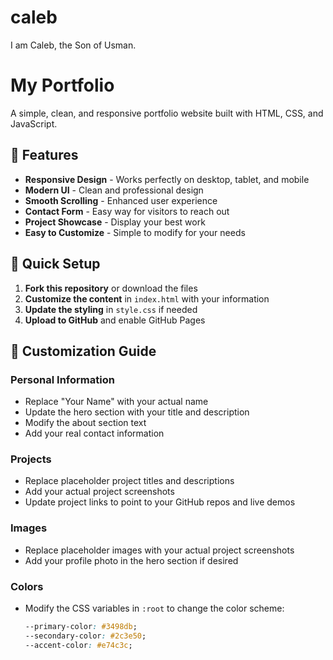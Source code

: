 # caleb
I am Caleb, the Son of Usman.


# My Portfolio

A simple, clean, and responsive portfolio website built with HTML, CSS, and JavaScript.

## 🌟 Features

- **Responsive Design** - Works perfectly on desktop, tablet, and mobile
- **Modern UI** - Clean and professional design
- **Smooth Scrolling** - Enhanced user experience
- **Contact Form** - Easy way for visitors to reach out
- **Project Showcase** - Display your best work
- **Easy to Customize** - Simple to modify for your needs

## 🚀 Quick Setup

1. **Fork this repository** or download the files
2. **Customize the content** in `index.html` with your information
3. **Update the styling** in `style.css` if needed
4. **Upload to GitHub** and enable GitHub Pages

## 🎨 Customization Guide

### Personal Information
- Replace "Your Name" with your actual name
- Update the hero section with your title and description
- Modify the about section text
- Add your real contact information

### Projects
- Replace placeholder project titles and descriptions
- Add your actual project screenshots
- Update project links to point to your GitHub repos and live demos

### Images
- Replace placeholder images with your actual project screenshots
- Add your profile photo in the hero section if desired

### Colors
- Modify the CSS variables in `:root` to change the color scheme:
  ```css
  --primary-color: #3498db;
  --secondary-color: #2c3e50;
  --accent-color: #e74c3c;
